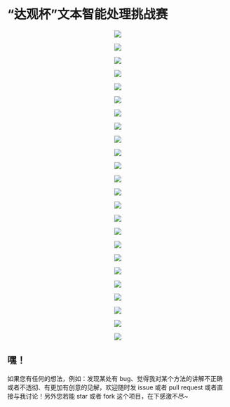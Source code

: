 # “达观杯”文本智能处理挑战赛

<p align="center">
	<img src="pic/幻灯片1.JPG">
</p>

<p align="center">
	<img src="pic/幻灯片2.JPG">
</p>

<p align="center">
	<img src="pic/幻灯片3.JPG">
</p>

<p align="center">
	<img src="pic/幻灯片4.JPG">
</p>

<p align="center">
	<img src="pic/幻灯片5.JPG">
</p>

<p align="center">
	<img src="pic/幻灯片6.JPG">
</p>

<p align="center">
	<img src="pic/幻灯片7.JPG">
</p>

<p align="center">
	<img src="pic/幻灯片8.JPG">
</p>

<p align="center">
	<img src="pic/幻灯片9.JPG">
</p>

<p align="center">
	<img src="pic/幻灯片10.JPG">
</p>

<p align="center">
	<img src="pic/幻灯片11.JPG">
</p>

<p align="center">
	<img src="pic/幻灯片12.JPG">
</p>

<p align="center">
	<img src="pic/幻灯片13.JPG">
</p>

<p align="center">
	<img src="pic/幻灯片14.JPG">
</p>

<p align="center">
	<img src="pic/幻灯片15.JPG">
</p>

<p align="center">
	<img src="pic/幻灯片16.JPG">
</p>

<p align="center">
	<img src="pic/幻灯片17.JPG">
</p>

<p align="center">
	<img src="pic/幻灯片18.JPG">
</p>

<p align="center">
	<img src="pic/幻灯片19.JPG">
</p>

<p align="center">
	<img src="pic/幻灯片20.JPG">
</p>

<p align="center">
	<img src="pic/幻灯片21.JPG">
</p>

<p align="center">
	<img src="pic/幻灯片22.JPG">
</p>

<p align="center">
	<img src="pic/幻灯片23.JPG">
</p>

<p align="center">
	<img src="pic/幻灯片24.JPG">
</p>

## 嘿！

如果您有任何的想法，例如：发现某处有 bug、觉得我对某个方法的讲解不正确或者不透彻、有更加有创意的见解，欢迎随时发 issue 或者 pull request 或者直接与我讨论！另外您若能 star 或者 fork 这个项目，在下感激不尽~